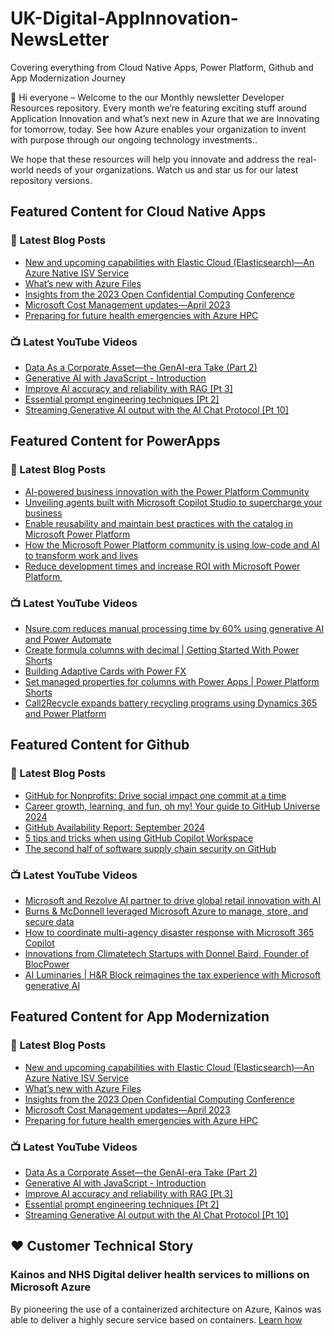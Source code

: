 # UK-Digital-AppInnovation-NewsLetter

Covering everything from Cloud Native Apps, Power Platform, Github and App Modernization Journey

👋 Hi everyone – Welcome to the our Monthly newsletter Developer Resources repository. Every month we’re featuring exciting stuff around Application Innovation and what’s next new in Azure that we are Innovating for tomorrow, today. See how Azure enables your organization to invent with purpose through our ongoing technology investments..


We hope that these resources will help you innovate and address the real-world needs of your organizations. Watch us and star us for our latest repository versions.

## Featured Content for Cloud Native Apps


### 📝 Latest Blog Posts

    
<!-- BLOGCNA:START -->
- [New and upcoming capabilities with Elastic Cloud (Elasticsearch)—An Azure Native ISV Service](https://azure.microsoft.com/blog/new-and-upcoming-capabilities-with-elastic-cloud-elasticsearch-an-azure-native-isv-service/)
- [What’s new with Azure Files](https://azure.microsoft.com/blog/what-s-new-with-azure-files/)
- [Insights from the 2023 Open Confidential Computing Conference](https://azure.microsoft.com/blog/insights-from-the-2023-open-confidential-computing-conference/)
- [Microsoft Cost Management updates—April 2023](https://azure.microsoft.com/blog/microsoft-cost-management-updates-april-2023/)
- [Preparing for future health emergencies with Azure HPC ](https://azure.microsoft.com/blog/preparing-for-future-health-emergencies-with-azure-hpc/)
<!-- BLOGCNA:END -->

### 📺 Latest YouTube Videos

 
<!-- YOUTUBECNA:START -->
- [Data As a Corporate Asset—the GenAI-era Take &lpar;Part 2&rpar;](https://www.youtube.com/watch?v=Vlj2hey_zVY)
- [Generative AI with JavaScript - Introduction](https://www.youtube.com/watch?v=vLYtDgs_zx8)
- [Improve AI accuracy and reliability with RAG [Pt 3]](https://www.youtube.com/watch?v=xkFOmx5yxIA)
- [Essential prompt engineering techniques [Pt 2]](https://www.youtube.com/watch?v=gQ6TlyxBmWs)
- [Streaming Generative AI output with the AI Chat Protocol [Pt 10]](https://www.youtube.com/watch?v=fzDCW-6hMtU)
<!-- YOUTUBECNA:END -->

##  Featured Content for PowerApps
### 📝 Latest Blog Posts
<!-- BLOGPOWER:START -->
- [AI-powered business innovation with the Power Platform Community](https://www.microsoft.com/en-us/power-platform/blog/2024/09/18/ai-powered-business-innovation-with-the-power-platform-community/)
- [Unveiling agents built with Microsoft Copilot Studio to supercharge your business](https://www.microsoft.com/en-us/microsoft-copilot/blog/copilot-studio/unveiling-copilot-agents-built-with-microsoft-copilot-studio-to-supercharge-your-business/)
- [Enable reusability and maintain best practices with the catalog in Microsoft Power Platform](https://www.microsoft.com/en-us/power-platform/blog/2024/09/11/enable-reusability-and-maintain-best-practices-with-the-catalog-in-microsoft-power-platform/)
- [How the Microsoft Power Platform community is using low-code and AI to transform work and lives](https://www.microsoft.com/en-us/power-platform/blog/2024/09/10/how-the-microsoft-power-platform-community-is-using-low-code-and-ai-to-transform-work-and-lives/)
- [Reduce development times and increase ROI with Microsoft Power Platform ](https://www.microsoft.com/en-us/power-platform/blog/2024/09/03/reduce-development-times-and-increase-roi-with-microsoft-power-platform/)
<!-- BLOGPOWER:END -->
 ### 📺 Latest YouTube Videos
    
<!-- YOUTUBEPOWER:START -->
- [Nsure.com reduces manual processing time by 60% using generative AI and Power Automate](https://www.youtube.com/watch?v=I0ykNx4XLE8)
- [Create formula columns with decimal | Getting Started With Power Shorts](https://www.youtube.com/watch?v=NmpPG0_sPX0)
- [Building Adaptive Cards with Power FX](https://www.youtube.com/watch?v=Pa-aFBYODSo)
- [Set managed properties for columns with Power Apps | Power Platform Shorts](https://www.youtube.com/watch?v=nKlRG5tHW2M)
- [Call2Recycle expands battery recycling programs using Dynamics 365 and Power Platform](https://www.youtube.com/watch?v=XBRZK-7DE7U)
<!-- YOUTUBEPOWER:END -->

##  Featured Content for Github
### 📝 Latest Blog Posts
<!-- BLOGGITHUB:START -->
- [GitHub for Nonprofits: Drive social impact one commit at a time](https://github.blog/news-insights/product-news/github-for-nonprofits-drive-social-impact-one-commit-at-a-time/)
- [Career growth, learning, and fun, oh my! Your guide to GitHub Universe 2024](https://github.blog/news-insights/company-news/career-growth-learning-and-fun-oh-my-your-guide-to-github-universe-2024/)
- [GitHub Availability Report: September 2024](https://github.blog/news-insights/company-news/github-availability-report-september-2024/)
- [5 tips and tricks when using GitHub Copilot Workspace](https://github.blog/ai-and-ml/github-copilot/5-tips-and-tricks-when-using-github-copilot-workspace/)
- [The second half of software supply chain security on GitHub](https://github.blog/security/supply-chain-security/the-second-half-of-software-supply-chain-security-on-github/)
<!-- BLOGGITHUB:END -->
### 📺 Latest YouTube Videos
<!-- YOUTUBEGITHUB:START -->
- [Microsoft and Rezolve AI partner to drive global retail innovation with AI](https://www.youtube.com/watch?v=bos5HLw2jlk)
- [Burns &amp; McDonnell leveraged Microsoft Azure to manage, store, and secure data](https://www.youtube.com/watch?v=Hmy0CAvKi28)
- [How to coordinate multi-agency disaster response with Microsoft 365 Copilot](https://www.youtube.com/watch?v=4DY4Gt35SSw)
- [Innovations from Climatetech Startups with Donnel Baird, Founder of BlocPower](https://www.youtube.com/watch?v=P7aRekkVFTA)
- [AI Luminaries | H&amp;R Block reimagines the tax experience with Microsoft generative AI](https://www.youtube.com/watch?v=Qc9bIoOc1Ps)
<!-- YOUTUBEGITHUB:END -->
##  Featured Content for App Modernization
### 📝 Latest Blog Posts
<!-- BLOGAPPMOD:START -->
- [New and upcoming capabilities with Elastic Cloud (Elasticsearch)—An Azure Native ISV Service](https://azure.microsoft.com/blog/new-and-upcoming-capabilities-with-elastic-cloud-elasticsearch-an-azure-native-isv-service/)
- [What’s new with Azure Files](https://azure.microsoft.com/blog/what-s-new-with-azure-files/)
- [Insights from the 2023 Open Confidential Computing Conference](https://azure.microsoft.com/blog/insights-from-the-2023-open-confidential-computing-conference/)
- [Microsoft Cost Management updates—April 2023](https://azure.microsoft.com/blog/microsoft-cost-management-updates-april-2023/)
- [Preparing for future health emergencies with Azure HPC ](https://azure.microsoft.com/blog/preparing-for-future-health-emergencies-with-azure-hpc/)
<!-- BLOGAPPMOD:END -->
### 📺 Latest YouTube Videos
<!-- YOUTUBEAPPMOD:START -->
- [Data As a Corporate Asset—the GenAI-era Take &lpar;Part 2&rpar;](https://www.youtube.com/watch?v=Vlj2hey_zVY)
- [Generative AI with JavaScript - Introduction](https://www.youtube.com/watch?v=vLYtDgs_zx8)
- [Improve AI accuracy and reliability with RAG [Pt 3]](https://www.youtube.com/watch?v=xkFOmx5yxIA)
- [Essential prompt engineering techniques [Pt 2]](https://www.youtube.com/watch?v=gQ6TlyxBmWs)
- [Streaming Generative AI output with the AI Chat Protocol [Pt 10]](https://www.youtube.com/watch?v=fzDCW-6hMtU)
<!-- YOUTUBEAPPMOD:END -->


## ♥️ Customer Technical Story 

### Kainos and NHS Digital deliver health services to millions on Microsoft Azure

By pioneering the use of a containerized architecture on Azure, Kainos was able to deliver a highly secure service based on containers. [Learn how](https://customers.microsoft.com/en-us/story/1368348549535774520-kainos-and-nhs-digital-deliver-health-services-to-millions-on-microsoft-azure)

